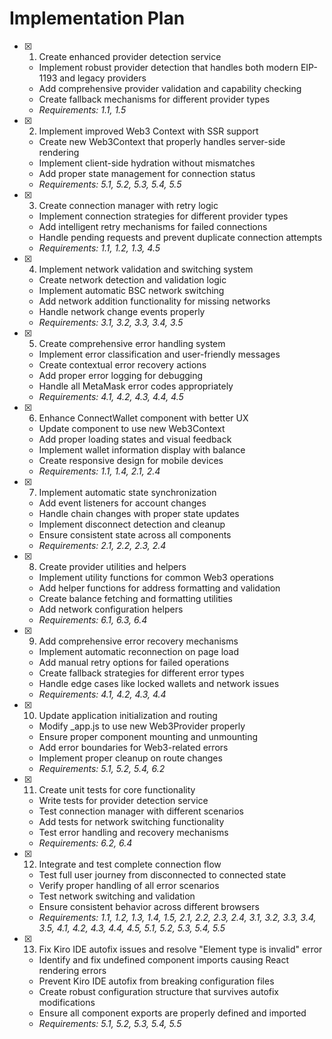 # Implementation Plan

- [x] 1. Create enhanced provider detection service
  - Implement robust provider detection that handles both modern EIP-1193 and legacy providers
  - Add comprehensive provider validation and capability checking
  - Create fallback mechanisms for different provider types
  - _Requirements: 1.1, 1.5_

- [x] 2. Implement improved Web3 Context with SSR support
  - Create new Web3Context that properly handles server-side rendering
  - Implement client-side hydration without mismatches
  - Add proper state management for connection status
  - _Requirements: 5.1, 5.2, 5.3, 5.4, 5.5_

- [x] 3. Create connection manager with retry logic
  - Implement connection strategies for different provider types
  - Add intelligent retry mechanisms for failed connections
  - Handle pending requests and prevent duplicate connection attempts
  - _Requirements: 1.1, 1.2, 1.3, 4.5_

- [x] 4. Implement network validation and switching system
  - Create network detection and validation logic
  - Implement automatic BSC network switching
  - Add network addition functionality for missing networks
  - Handle network change events properly
  - _Requirements: 3.1, 3.2, 3.3, 3.4, 3.5_

- [x] 5. Create comprehensive error handling system
  - Implement error classification and user-friendly messages
  - Create contextual error recovery actions
  - Add proper error logging for debugging
  - Handle all MetaMask error codes appropriately
  - _Requirements: 4.1, 4.2, 4.3, 4.4, 4.5_

- [x] 6. Enhance ConnectWallet component with better UX
  - Update component to use new Web3Context
  - Add proper loading states and visual feedback
  - Implement wallet information display with balance
  - Create responsive design for mobile devices
  - _Requirements: 1.1, 1.4, 2.1, 2.4_

- [x] 7. Implement automatic state synchronization
  - Add event listeners for account changes
  - Handle chain changes with proper state updates
  - Implement disconnect detection and cleanup
  - Ensure consistent state across all components
  - _Requirements: 2.1, 2.2, 2.3, 2.4_

- [x] 8. Create provider utilities and helpers
  - Implement utility functions for common Web3 operations
  - Add helper functions for address formatting and validation
  - Create balance fetching and formatting utilities
  - Add network configuration helpers
  - _Requirements: 6.1, 6.3, 6.4_

- [x] 9. Add comprehensive error recovery mechanisms
  - Implement automatic reconnection on page load
  - Add manual retry options for failed operations
  - Create fallback strategies for different error types
  - Handle edge cases like locked wallets and network issues
  - _Requirements: 4.1, 4.2, 4.3, 4.4_

- [x] 10. Update application initialization and routing
  - Modify _app.js to use new Web3Provider properly
  - Ensure proper component mounting and unmounting
  - Add error boundaries for Web3-related errors
  - Implement proper cleanup on route changes
  - _Requirements: 5.1, 5.2, 5.4, 6.2_

- [x] 11. Create unit tests for core functionality
  - Write tests for provider detection service
  - Test connection manager with different scenarios
  - Add tests for network switching functionality
  - Test error handling and recovery mechanisms
  - _Requirements: 6.2, 6.4_

- [x] 12. Integrate and test complete connection flow
  - Test full user journey from disconnected to connected state
  - Verify proper handling of all error scenarios
  - Test network switching and validation
  - Ensure consistent behavior across different browsers
  - _Requirements: 1.1, 1.2, 1.3, 1.4, 1.5, 2.1, 2.2, 2.3, 2.4, 3.1, 3.2, 3.3, 3.4, 3.5, 4.1, 4.2, 4.3, 4.4, 4.5, 5.1, 5.2, 5.3, 5.4, 5.5_
- [x] 13. Fix Kiro IDE autofix issues and resolve "Element type is invalid" error
  - Identify and fix undefined component imports causing React rendering errors
  - Prevent Kiro IDE autofix from breaking configuration files
  - Create robust configuration structure that survives autofix modifications
  - Ensure all component exports are properly defined and imported
  - _Requirements: 5.1, 5.2, 5.3, 5.4, 5.5_